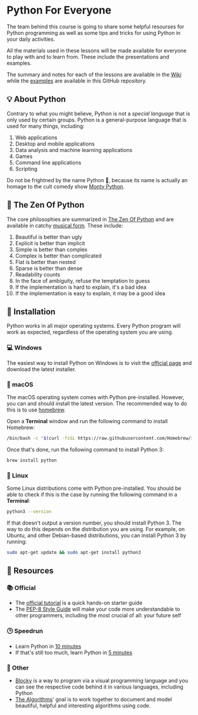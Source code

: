 # Python For Everyone

The team behind this course is going to share some helpful resourses for Python
programming as well as some tips and tricks for using Python in your daily
activities.

All the materials used in these lessons will be made available for everyone to
play with and to learn from. These include the presentations and examples.

The summary and notes for each of the lessons are available in the [Wiki][wiki]
while the [examples][examples] are available in this GitHub repository.

## 💡 About Python

Contrary to what you might believe, Python is not a _special language_ that is
only used by certain groups. Python is a general-purpose language that is used
for many things, including:

1. Web applications
1. Desktop and mobile applications
1. Data analysis and machine learning applications
1. Games
1. Command line applications
1. Scripting

Do not be frightned by the name Python 🐍, because its name is actually an
homage to the cult comedy show [Monty Python][why-python].

## 🙏 The Zen Of Python

The core philosophies are summarized in [The Zen Of Python][zen] and are
available in catchy [musical form][music]. These include:

1. Beautiful is better than ugly
1. Explicit is better than implicit
1. Simple is better than complex
1. Complex is better than complicated
1. Flat is better than nested
1. Sparse is better than dense
1. Readability counts
1. In the face of ambiguity, refuse the temptation to guess
1. If the implementation is hard to explain, it's a bad idea
1. If the implementation is easy to explain, it may be a good idea

## 🚀 Installation

Python works in all major operating systems. Every Python program will work as
expected, regardless of the operating system you are using.

### 💻 Windows

The easiest way to install Python on Windows is to visit the
[official page][official-page] and download the latest installer.

### 🍏 macOS

The macOS operating system comes with Python pre-installed. However, you can and
should install the latest version. The recommended way to do this is to use
[homebrew][homebrew].

Open a **Terminal** window and run the following command to install Homebrew:

```sh
/bin/bash -c "$(curl -fsSL https://raw.githubusercontent.com/Homebrew/install/HEAD/install.sh)"
```

Once that's done, run the following command to install Python 3:

```sh
brew install python
```

### 🐧 Linux

Some Linux distributions come with Python pre-installed. You should be able to
check if this is the case by running the following command in a **Terminal**:

```sh
python3 --version
```

If that doesn't output a version number, you should install Python 3. The way
to do this depends on the distribution you are using. For example, on Ubuntu,
and other Debian-based distributions, you can install Python 3 by running:

```sh
sudo apt-get update && sudo apt-get install python3
```

## 📜 Resources

### 📚 Official

- The [official tutorial][official-tutorial] is a quick hands-on starter guide
- The [PEP-8 Style Guide][style-guide] will make your code more understandable
  to other programmers, including the most crucial of all: your future self

### 🕒 Speedrun

- Learn Python in [10 minutes][10-minutes]
- If that's still too much, learn Python in [5 minutes][5-minutes]

### 👀 Other

- [Blocky][blocky] is a way to program via a visual programming language and you
  can see the respective code behind it in various languages, including Python
- [The Algorithms][the-algorithms]' goal is to work together to document and
  model beautiful, helpful and interesting algorithms using code.

<!-- References -->

[10-minutes]: https://www.stavros.io/tutorials/python/
[5-minutes]: https://www.youtube.com/watch?v=I2wURDqiXdM
[blocky]: https://developers.google.com/blockly
[examples]: ./examples
[homebrew]: https://brew.sh/
[music]: https://www.youtube.com/watch?v=i6G6dmVJy74
[official-page]: https://www.python.org/
[official-tutorial]: https://docs.python.org/3/tutorial/
[style-guide]: https://www.python.org/dev/peps/pep-0008/
[the-algorithms]: https://the-algorithms.com
[why-python]: https://docs.python.org/3/faq/general.html#why-is-it-called-python
[wiki]: https://github.com/oxfordni/python-for-everyone/wiki
[zen]: https://en.wikipedia.org/wiki/Zen_of_Python
